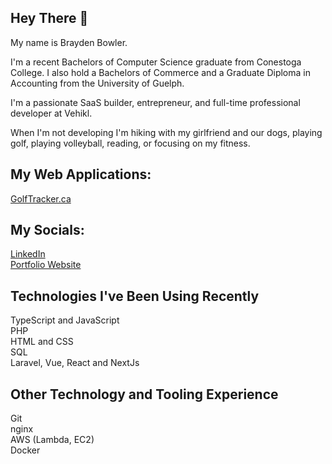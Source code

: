 ## Hey There 👋

My name is Brayden Bowler. 

I'm a recent Bachelors of Computer Science graduate from Conestoga College. I also hold a Bachelors of Commerce and a Graduate Diploma in Accounting from the University of Guelph.

I'm a passionate SaaS builder, entrepreneur, and full-time professional developer at Vehikl. 

When I'm not developing I'm hiking with my girlfriend and our dogs, playing golf, playing volleyball, reading, or focusing on my fitness. 

## My Web Applications:
[GolfTracker.ca](https://www.golftracker.ca)

## My Socials:
[LinkedIn](https://www.linkedin.com/in/brayden-bowler/)
<br> [Portfolio Website](https://www.8bitsmakeabray.ca)

## Technologies I've Been Using Recently
TypeScript and JavaScript
<br> PHP
<br> HTML and CSS
<br> SQL
<br> Laravel, Vue, React and NextJs

## Other Technology and Tooling Experience
Git
<br> nginx
<br> AWS (Lambda, EC2)
<br> Docker

